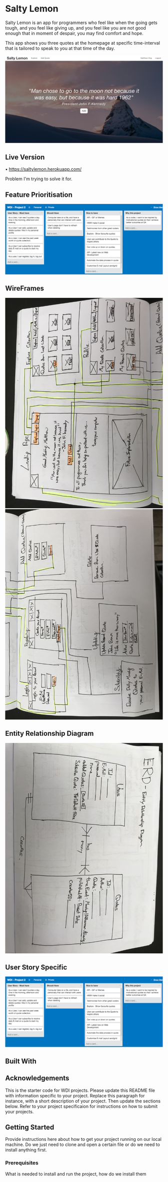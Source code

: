 

# Salty Lemon
Salty Lemon is an app for programmers who feel like when the going gets tough, and you feel like giving up, and you feel like you are not good enough that in moment of despair, you may find comfort and hope.

This app shows you three quotes at the homepage at specific time-interval that is tailored to speak to you at that time of the day.

<img src="/public/assets/images/home-page.png">

## Live Version
• https://saltylemon.herokuapp.com/

Problem I'm trying to solve it for.

## Feature Prioritisation
<img src="public/assets/images/user-story.png">

## WireFrames
<img src="public/assets/images/wireframe1.png">

<img src="public/assets/images/wireframe2.png">

## Entity Relationship Diagram
<img src="public/assets/images/erd.png">

## User Story Specific
<img src="public/assets/images/user-story.png">


## Built With

## Acknowledgements


This is the starter code for WDI projects. Please update this README file with information specific to your project. Replace this paragraph for instance, with a short description of your project. Then update the sections below. Refer to your project specificaion for instructions on how to submit your projects.

## Getting Started

Provide instructions here about how to get your project running on our local machine. Do we just need to clone and open a certain file or do we need to install anything first.

### Prerequisites

What is needed to install and run the project, how do we install them
